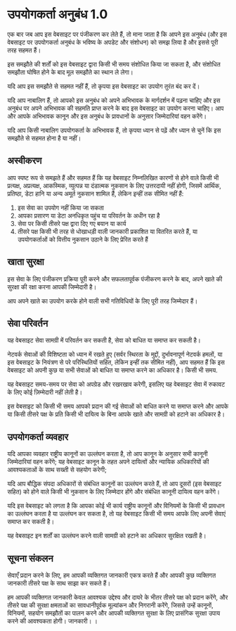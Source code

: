 # उपयोगकर्ता अनुबंध 1.0

एक बार जब आप इस वेबसाइट पर पंजीकरण कर लेते हैं, तो माना जाता है कि आपने इस अनुबंध (और इस वेबसाइट पर उपयोगकर्ता अनुबंध के भविष्य के अपडेट और संशोधन) को समझ लिया है और इससे पूरी तरह सहमत हैं।

इस समझौते की शर्तों को इस वेबसाइट द्वारा किसी भी समय संशोधित किया जा सकता है, और संशोधित समझौता घोषित होने के बाद मूल समझौते का स्थान ले लेगा।

यदि आप इस समझौते से सहमत नहीं हैं, तो कृपया इस वेबसाइट का उपयोग तुरंत बंद कर दें।

यदि आप नाबालिग हैं, तो आपको इस अनुबंध को अपने अभिभावक के मार्गदर्शन में पढ़ना चाहिए और इस अनुबंध पर अपने अभिभावक की सहमति प्राप्त करने के बाद इस वेबसाइट का उपयोग करना चाहिए। आप और आपके अभिभावक कानून और इस अनुबंध के प्रावधानों के अनुसार जिम्मेदारियां वहन करेंगे।

यदि आप किसी नाबालिग उपयोगकर्ता के अभिभावक हैं, तो कृपया ध्यान से पढ़ें और ध्यान से चुनें कि इस समझौते से सहमत होना है या नहीं।

## अस्वीकरण

आप स्पष्ट रूप से समझते हैं और सहमत हैं कि यह वेबसाइट निम्नलिखित कारणों से होने वाले किसी भी प्रत्यक्ष, अप्रत्यक्ष, आकस्मिक, व्युत्पन्न या दंडात्मक नुकसान के लिए उत्तरदायी नहीं होगी, जिसमें आर्थिक, प्रतिष्ठा, डेटा हानि या अन्य अमूर्त नुकसान शामिल हैं, लेकिन इन्हीं तक सीमित नहीं हैं:

1. इस सेवा का उपयोग नहीं किया जा सकता
1. आपका प्रसारण या डेटा अनधिकृत पहुंच या परिवर्तन के अधीन रहा है
1. सेवा पर किसी तीसरे पक्ष द्वारा दिए गए बयान या कार्य
1. तीसरे पक्ष किसी भी तरह से धोखाधड़ी वाली जानकारी प्रकाशित या वितरित करते हैं, या उपयोगकर्ताओं को वित्तीय नुकसान उठाने के लिए प्रेरित करते हैं

## खाता सुरक्षा

इस सेवा के लिए पंजीकरण प्रक्रिया पूरी करने और सफलतापूर्वक पंजीकरण करने के बाद, अपने खाते की सुरक्षा की रक्षा करना आपकी जिम्मेदारी है।

आप अपने खाते का उपयोग करके होने वाली सभी गतिविधियों के लिए पूरी तरह जिम्मेदार हैं।

## सेवा परिवर्तन

यह वेबसाइट सेवा सामग्री में परिवर्तन कर सकती है, सेवा को बाधित या समाप्त कर सकती है।

नेटवर्क सेवाओं की विशिष्टता को ध्यान में रखते हुए (सर्वर स्थिरता के मुद्दों, दुर्भावनापूर्ण नेटवर्क हमलों, या इस वेबसाइट के नियंत्रण से परे परिस्थितियों सहित, लेकिन इन्हीं तक सीमित नहीं), आप सहमत हैं कि इस वेबसाइट को अपनी कुछ या सभी सेवाओं को बाधित या समाप्त करने का अधिकार है। किसी भी समय.

यह वेबसाइट समय-समय पर सेवा को अपग्रेड और रखरखाव करेगी, इसलिए यह वेबसाइट सेवा में रुकावट के लिए कोई ज़िम्मेदारी नहीं लेती है।

इस वेबसाइट को किसी भी समय आपको प्रदान की गई सेवाओं को बाधित करने या समाप्त करने और आपके या किसी तीसरे पक्ष के प्रति किसी भी दायित्व के बिना आपके खाते और सामग्री को हटाने का अधिकार है।

## उपयोगकर्ता व्यवहार

यदि आपका व्यवहार राष्ट्रीय कानूनों का उल्लंघन करता है, तो आप कानून के अनुसार सभी कानूनी जिम्मेदारियां वहन करेंगे; यह वेबसाइट कानून के तहत अपने दायित्वों और न्यायिक अधिकारियों की आवश्यकताओं के साथ सख्ती से सहयोग करेगी;

यदि आप बौद्धिक संपदा अधिकारों से संबंधित कानूनों का उल्लंघन करते हैं, तो आप दूसरों (इस वेबसाइट सहित) को होने वाले किसी भी नुकसान के लिए जिम्मेदार होंगे और संबंधित कानूनी दायित्व वहन करेंगे।

यदि इस वेबसाइट को लगता है कि आपका कोई भी कार्य राष्ट्रीय कानूनों और विनियमों के किसी भी प्रावधान का उल्लंघन करता है या उल्लंघन कर सकता है, तो यह वेबसाइट किसी भी समय आपके लिए अपनी सेवाएं समाप्त कर सकती है।

यह वेबसाइट इन शर्तों का उल्लंघन करने वाली सामग्री को हटाने का अधिकार सुरक्षित रखती है।

## सूचना संकलन

सेवाएँ प्रदान करने के लिए, हम आपकी व्यक्तिगत जानकारी एकत्र करते हैं और आपकी कुछ व्यक्तिगत जानकारी तीसरे पक्ष के साथ साझा कर सकते हैं।

हम आपकी व्यक्तिगत जानकारी केवल आवश्यक उद्देश्य और दायरे के भीतर तीसरे पक्ष को प्रदान करेंगे, और तीसरे पक्ष की सुरक्षा क्षमताओं का सावधानीपूर्वक मूल्यांकन और निगरानी करेंगे, जिससे उन्हें कानूनों, विनियमों, सहयोग समझौतों का पालन करने और आपकी व्यक्तिगत सुरक्षा के लिए प्रासंगिक सुरक्षा उपाय करने की आवश्यकता होगी। जानकारी। ।